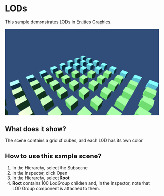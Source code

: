 # LODs

This sample demonstrates LODs in Entities Graphics.

<img src="../../../../READMEimages/LODs.PNG" width="600">

## What does it show?

The scene contains a grid of cubes, and each LOD has its own color.

## How to use this sample scene?

1. In the Hierarchy, select the Subscene
2. In the Inspector, click Open
3. In the Hierarchy, select **Root**
4. **Root** contains 100 LodGroup children and, in the Inspector, note that LOD Group component is attached to them.
